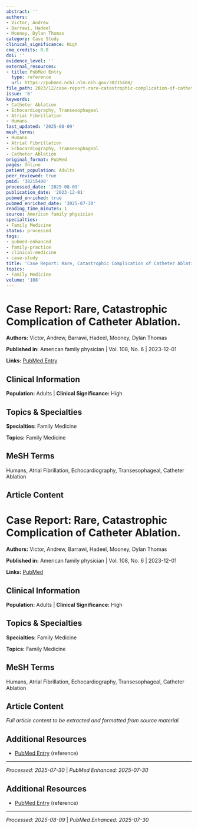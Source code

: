 ```yaml
---
abstract: ''
authors:
- Victor, Andrew
- Barrawi, Hadeel
- Mooney, Dylan Thomas
category: Case Study
clinical_significance: High
cme_credits: 0.0
doi: ''
evidence_level: ''
external_resources:
- title: PubMed Entry
  type: reference
  url: https://pubmed.ncbi.nlm.nih.gov/38215408/
file_path: 2023/12/case-report-rare-catastrophic-complication-of-catheter-ablat.md
issue: '6'
keywords:
- Catheter Ablation
- Echocardiography, Transesophageal
- Atrial Fibrillation
- Humans
last_updated: '2025-08-09'
mesh_terms:
- Humans
- Atrial Fibrillation
- Echocardiography, Transesophageal
- Catheter Ablation
original_format: PubMed
pages: Online
patient_population: Adults
peer_reviewed: true
pmid: '38215408'
processed_date: '2025-08-09'
publication_date: '2023-12-01'
pubmed_enriched: true
pubmed_enriched_date: '2025-07-30'
reading_time_minutes: 1
source: American family physician
specialties:
- Family Medicine
status: processed
tags:
- pubmed-enhanced
- family-practice
- clinical-medicine
- case-study
title: 'Case Report: Rare, Catastrophic Complication of Catheter Ablation.'
topics:
- Family Medicine
volume: '108'
---
```


# Case Report: Rare, Catastrophic Complication of Catheter Ablation.

**Authors:** Victor, Andrew, Barrawi, Hadeel, Mooney, Dylan Thomas

**Published in:** American family physician | Vol. 108, No. 6 | 2023-12-01

**Links:** [PubMed Entry](https://pubmed.ncbi.nlm.nih.gov/38215408/)

## Clinical Information

**Population:** Adults | **Clinical Significance:** High

## Topics & Specialties

**Specialties:** Family Medicine

**Topics:** Family Medicine

## MeSH Terms

Humans, Atrial Fibrillation, Echocardiography, Transesophageal, Catheter Ablation

## Article Content

# Case Report: Rare, Catastrophic Complication of Catheter Ablation.

**Authors:** Victor, Andrew, Barrawi, Hadeel, Mooney, Dylan Thomas

**Published in:** American family physician | Vol. 108, No. 6 | 2023-12-01

**Links:** [PubMed](https://pubmed.ncbi.nlm.nih.gov/38215408/)

## Clinical Information

**Population:** Adults | **Clinical Significance:** High

## Topics & Specialties

**Specialties:** Family Medicine

**Topics:** Family Medicine

## MeSH Terms

Humans, Atrial Fibrillation, Echocardiography, Transesophageal, Catheter Ablation

## Article Content

*Full article content to be extracted and formatted from source material.*

## Additional Resources

- [PubMed Entry](https://pubmed.ncbi.nlm.nih.gov/38215408/) (reference)

---

*Processed: 2025-07-30* | *PubMed Enhanced: 2025-07-30*

## Additional Resources

- [PubMed Entry](https://pubmed.ncbi.nlm.nih.gov/38215408/) (reference)

---

*Processed: 2025-08-09* | *PubMed Enhanced: 2025-07-30*
